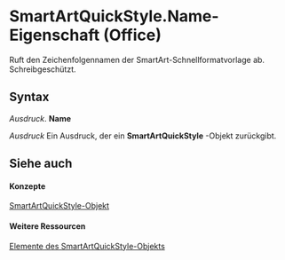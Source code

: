 
# SmartArtQuickStyle.Name-Eigenschaft (Office)

Ruft den Zeichenfolgennamen der SmartArt-Schnellformatvorlage ab. Schreibgeschützt.


## Syntax

 _Ausdruck_. **Name**

 _Ausdruck_ Ein Ausdruck, der ein **SmartArtQuickStyle** -Objekt zurückgibt.


## Siehe auch


#### Konzepte


[SmartArtQuickStyle-Objekt](e128920b-7adc-71e2-928b-84285f24d574.md)
#### Weitere Ressourcen


[Elemente des SmartArtQuickStyle-Objekts](http://msdn.microsoft.com/library/9121866b-1308-4024-faa6-fa9254f18dd6%28Office.15%29.aspx)